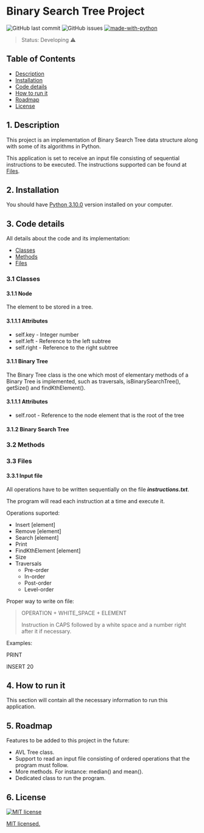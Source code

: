 # Binary Search Tree Project

![GitHub last commit](https://img.shields.io/github/last-commit/1danielsc/BinarySearchTree)  ![GitHub issues](https://img.shields.io/github/issues-raw/1danielsc/BinarySearchTree)  [![made-with-python](https://img.shields.io/badge/Made%20with-Python-1f425f.svg)](https://www.python.org/)



> Status: Developing ⚠️


## Table of Contents

  - [Description](#1-description)
  - [Installation](#2-installation)
  - [Code details](#3-code-details)
  - [How to run it](#4-how-to-run-it)
  - [Roadmap](#5-roadmap)
  - [License](#6-license)


## 1. Description

This project is an implementation of Binary Search Tree data structure along with some of its algorithms in Python. 


This application is set to receive an input file consisting of sequential instructions to be executed. The instructions supported can be found at [Files](#33-files).


## 2. Installation
You should have [Python 3.10.0](https://www.python.org/downloads/release/python-3100/) version installed on your computer.


## 3. Code details

All details about the code and its implementation:

  - [Classes](#31-classes)
  - [Methods](#32-methods)
  - [Files](#33-files)

### 3.1 Classes

#### 3.1.1 Node

The element to be stored in a tree.

#### 3.1.1.1 Attributes

- self.key - Integer number
- self.left - Reference to the left subtree
- self.right - Reference to the right subtree


#### 3.1.1 Binary Tree

The Binary Tree class is the one which most of elementary methods of a Binary Tree is implemented, such as traversals, isBinarySearchTree(), getSize() and findKthElement().

#### 3.1.1.1 Attributes


- self.root - Reference to the node element that is the root of the tree


#### 3.1.2 Binary Search Tree

### 3.2 Methods



### 3.3 Files

#### 3.3.1 Input file

All operations have to be written sequentially on the file ***instructions.txt***.

The program will read each instruction at a time and execute it.

Operations suported:



<ul>

  <li>Insert [element]</li>
  <li>Remove [element]</li>
  <li>Search [element]</li>
  <li>Print</li>
  <li>FindKthElement [element]</li>
  <li>Size</li>

  <li>Traversals
    <ul>
      <li>Pre-order</li>
      <li>In-order</li>
      <li>Post-order</li>
      <li>Level-order</li>
    </ul>
  </li>

</ul>



Proper way to write on file: 
>OPERATION + WHITE_SPACE + ELEMENT 
>
>Instruction in CAPS followed by a white space and a number right after it if necessary.

Examples:

PRINT

INSERT 20



## 4. How to run it

This section will contain all the necessary information to run this application.

## 5. Roadmap

Features to be added to this project in the future:

- AVL Tree class.
- Support to read an input file consisting of ordered operations that the program must follow.
- More methods. For instance: median() and mean().
- Dedicated class to run the program.

## 6. License

[![MIT license](https://img.shields.io/badge/License-MIT-blue.svg)](https://lbesson.mit-license.org/)

[MIT licensed.]("https://github.com/1DanielSC/BinarySearchTree/blob/main/LICENSE")